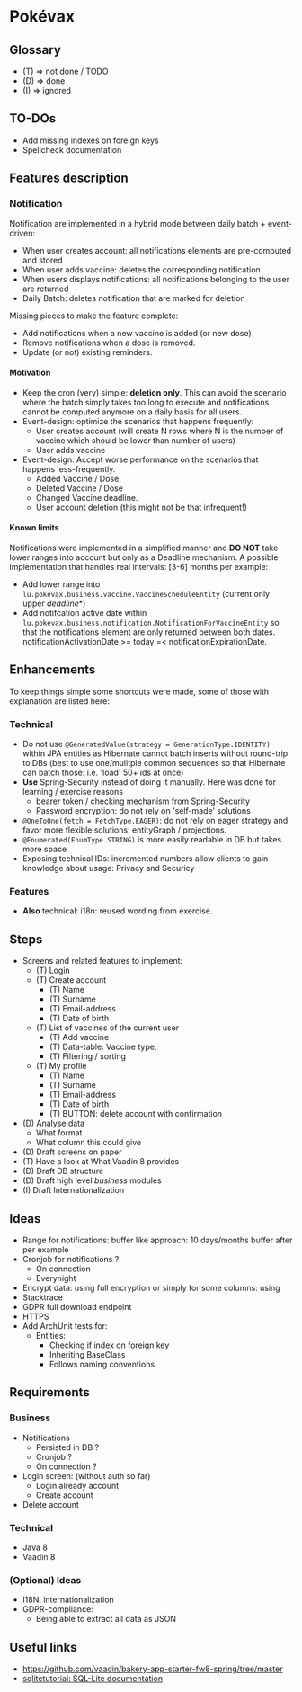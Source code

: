 # Pokévax

## Glossary

- (T) => not done / TODO
- (D) => done
- (I) => ignored

## TO-DOs

- Add missing indexes on foreign keys
- Spellcheck documentation

## Features description 

### Notification

Notification are implemented in a hybrid mode between daily batch + event-driven: 

- When user creates account: all notifications elements are pre-computed and stored
- When user adds vaccine: deletes the corresponding notification
- When users displays notifications: all notifications belonging to the user are returned
- Daily Batch: deletes notification that are marked for deletion

Missing pieces to make the feature complete: 
- Add notifications when a new vaccine is added (or new dose)
- Remove notifications when a dose is removed.
- Update (or not) existing reminders. 

#### Motivation 

- Keep the cron (very) simple: **deletion only**.
This can avoid the scenario where the batch simply takes too long to execute and notifications cannot be computed anymore on a daily basis for all users.
- Event-design: optimize the scenarios that happens frequently:
  - User creates account (will create N rows where N is the number of vaccine which should be lower than number of users)
  - User adds vaccine
- Event-design: Accept worse performance on the scenarios that happens less-frequently.
  - Added Vaccine / Dose
  - Deleted Vaccine / Dose
  - Changed Vaccine deadline.
  - User account deletion (this might not be that infrequent!)

#### Known limits
Notifications were implemented in a simplified manner and **DO NOT** take lower ranges into account but only as a Deadline mechanism.
A possible implementation that handles real intervals: [3-6] months per example:  
- Add lower range into `lu.pokevax.business.vaccine.VaccineScheduleEntity` (current only upper *deadline**)
- Add notifcation active date within `lu.pokevax.business.notification.NotificationForVaccineEntity` so that the notifications element are only returned between both dates. 
notificationActivationDate >= today =< notificationExpirationDate.



## Enhancements

To keep things simple some shortcuts were made, some of those with explanation are listed here:

### Technical

- Do not use `@GeneratedValue(strategy = GenerationType.IDENTITY)` within JPA entities as Hibernate cannot batch 
inserts without round-trip to DBs (best to use one/mulitple common sequences so that Hibernate can batch those: i.e. 'load' 50+ ids at once)
- **Use** Spring-Security instead of doing it manually. Here was done for learning / exercise reasons  
  - bearer token / checking mechanism from Spring-Security
  - Password encryption: do not rely on 'self-made' solutions
- `@OneToOne(fetch = FetchType.EAGER)`: do not rely on eager strategy and favor more flexible solutions: entityGraph / projections.
- `@Enumerated(EnumType.STRING)` is more easily readable in DB but takes more space
- Exposing technical IDs: incremented numbers allow clients to gain knowledge about usage: Privacy and Securicy

### Features

- **Also** technical: i18n: reused wording from exercise.

## Steps

- Screens and related features to implement: 
  - (T) Login
  - (T) Create account
    - (T) Name
    - (T) Surname
    - (T) Email-address
    - (T) Date of birth
  - (T) List of vaccines of the current user
    - (T) Add vaccine
    - (T) Data-table: Vaccine type, 
    - (T) Filtering / sorting 
  - (T) My profile
    - (T) Name
    - (T) Surname
    - (T) Email-address
    - (T) Date of birth
    - (T) BUTTON: delete account with confirmation
- (D) Analyse data
  - What format
  - What column this could give
- (D) Draft screens on paper
- (T) Have a look at What Vaadin 8 provides
- (D) Draft DB structure 
- (D) Draft high level *business* modules
- (I) Draft Internationalization


## Ideas

- Range for notifications: buffer like approach: 10 days/months buffer after per example
- Cronjob for notifications ? 
  - On connection
  - Everynight 
- Encrypt data: using full encryption or simply for some columns: using 
- Stacktrace
- GDPR full download endpoint
- HTTPS
- Add ArchUnit tests for:
  - Entities:
    - Checking if index on foreign key
    - Inheriting BaseClass
    - Follows naming conventions

## Requirements

### Business

- Notifications 
  - Persisted in DB ? 
  - Cronjob ?
  - On connection ? 
- Login screen: (without auth so far)
  - Login already account
  - Create account
- Delete account


### Technical 

- Java 8
- Vaadin 8


### (Optional) Ideas

- I18N: internationalization
- GDPR-compliance: 
  - Being able to extract all data as JSON

## Useful links

- https://github.com/vaadin/bakery-app-starter-fw8-spring/tree/master
- [sqlitetutorial: SQL-Lite documentation](https://www.sqlitetutorial.net/)
